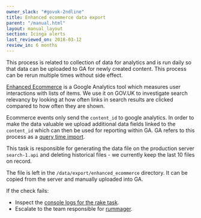```yaml
---
owner_slack: "#govuk-2ndline"
title: Enhanced ecommerce data export
parent: "/manual.html"
layout: manual_layout
section: Icinga alerts
last_reviewed_on: 2018-03-12
review_in: 6 months
---
```


This process is related to collection of data for analytics and is run daily so that data can be uploaded to GA for newly created content. This process can be rerun multiple times without side effect.

[Enhanced Ecommerce](https://developers.google.com/analytics/devguides/collection/analyticsjs/enhanced-ecommerce)
is a Google Analytics tool which measures user interactions with lists of items.
We use it on GOV.UK to investigate search relevancy by looking at how often
links in search results are clicked compared to how often they are shown.

Ecommerce events only send the `content_id` to google analytics. In order to make the data valuable we upload additional data fields linked to the `content_id` which can then be used for reporting within GA. GA refers to this process as a [query time import](https://support.google.com/analytics/answer/6071511?hl=en).

This task is responsible for generating the data file on the production server `search-1.api` and deleting historical files - we currently keep the last 10 files on record.

The file is left in the `/data/export/enhanced_ecommerce` directory. It can be
copied from the server and manually uploaded into GA.

If the check fails:

- Inspect the [console
logs for the rake task](https://deploy.publishing.service.gov.uk/job/enhanced_ecommerce/).
- Escalate to the team responsible for [rummager](/apps/rummager.html).
